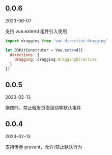 ## 0.0.6
2023-06-07

支持 vue.extend 组件引入使用

```js
import dragging from 'vue-directive-dragging'

let D3KitConstrutor = Vue.extend({
  directives: {
    dragging: dragging.draggingDirective
  }
})
```

## 0.0.5
2023-02-13

拖拽时，禁止触发页面滚动等默认事件

## 0.0.4
2023-02-13

支持传参 prevent，允许/禁止默认行为